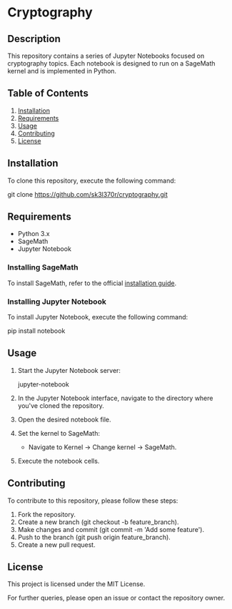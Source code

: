 # Cryptography 

## Description

This repository contains a series of Jupyter Notebooks focused on cryptography topics. Each notebook is designed to run on a SageMath kernel and is implemented in Python.

## Table of Contents

1. [Installation](#installation)
2. [Requirements](#requirements)
3. [Usage](#usage)
4. [Contributing](#contributing)
5. [License](#license)

## Installation

To clone this repository, execute the following command:


git clone https://github.com/sk3l370r/cryptography.git


## Requirements

- Python 3.x
- SageMath
- Jupyter Notebook

### Installing SageMath

To install SageMath, refer to the official [installation guide](https://doc.sagemath.org/html/en/installation/index.html).

### Installing Jupyter Notebook

To install Jupyter Notebook, execute the following command:


pip install notebook


## Usage

1. Start the Jupyter Notebook server:

    
    jupyter-notebook
    

2. In the Jupyter Notebook interface, navigate to the directory where you've cloned the repository.

3. Open the desired notebook file.

4. Set the kernel to SageMath:

    - Navigate to Kernel -> Change kernel -> SageMath.

5. Execute the notebook cells.

## Contributing

To contribute to this repository, please follow these steps:

1. Fork the repository.
2. Create a new branch (git checkout -b feature_branch).
3. Make changes and commit (git commit -m 'Add some feature').
4. Push to the branch (git push origin feature_branch).
5. Create a new pull request.

## License

This project is licensed under the MIT License. 

For further queries, please open an issue or contact the repository owner.

